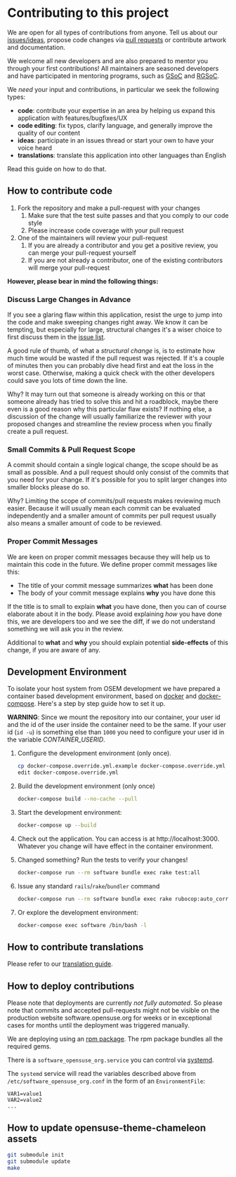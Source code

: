# Contributing to this project

We are open for all types of contributions from anyone. Tell us about our [issues/ideas](https://github.com/openSUSE/osem/issues/new), propose code changes via [pull requests](https://help.github.com/articles/using-pull-requests) or contribute artwork and documentation.

We welcome all new developers and are also prepared to mentor you through your first contributions! All maintainers are seasoned developers and have participated in mentoring programs, such as [GSoC](https://summerofcode.withgoogle.com/) and [RGSoC](https://railsgirlssummerofcode.org/).

We *need* your input and contributions, in particular we seek the following types:

* **code**: contribute your expertise in an area by helping us expand this application with features/bugfixes/UX
* **code editing**: fix typos, clarify language, and generally improve the quality of our content
* **ideas**: participate in an issues thread or start your own to have your voice heard
* **translations**: translate this application into other languages than English

Read this guide on how to do that.

## How to contribute code

1. Fork the repository and make a pull-request with your changes
    1. Make sure that the test suite passes and that you comply to our code style
    1. Please increase code coverage with your pull request
1. One of the maintainers will review your pull-request
    1. If you are already a contributor and you get a positive review, you can merge your pull-request yourself
    1. If you are not already a contributor, one of the existing contributors will merge your pull-request

**However, please bear in mind the following things:**

### Discuss Large Changes in Advance

If you see a glaring flaw within this application, resist the urge to jump into the
code and make sweeping changes right away. We know it can be tempting, but
especially for large, structural changes it's a wiser choice to first discuss
them in the [issue list](https://github.com/openSUSE/software-o-o/issues).

A good rule of thumb, of what a *structural change* is, is to estimate how much
time would be wasted if the pull request was rejected. If it's a couple of minutes
then you can probably dive head first and eat the loss in the worst case. Otherwise,
making a quick check with the other developers could save you lots of time down the line.

Why? It may turn out that someone is already working on this or that someone already
has tried to solve this and hit a roadblock, maybe there even is a good reason
why this particular flaw exists? If nothing else, a discussion of the change will
usually familiarize the reviewer with your proposed changes and streamline the
review process when you finally create a pull request.

### Small Commits & Pull Request Scope

A commit should contain a single logical change, the scope should be as small
as possible. And a pull request should only consist of the commits that you
need for your change. If it's possible for you to split larger changes into
smaller blocks please do so.

Why? Limiting the scope of commits/pull requests makes reviewing much easier.
Because it will usually mean each commit can be evaluated independently and a
smaller amount of commits per pull request usually also means a smaller amount
of code to be reviewed.

### Proper Commit Messages

We are keen on proper commit messages because they will help us to maintain
this code in the future. We define proper commit messages like this:

* The title of your commit message summarizes **what** has been done
* The body of your commit message explains **why** you have done this

If the title is to small to explain **what** you have done, then you can of course
elaborate about it in the body. Please avoid explaining *how* you have done this,
we are developers too and we see the diff, if we do not understand something we will
ask you in the review.

Additional to **what** and **why** you should explain potential **side-effects** of
this change, if you are aware of any.

## Development Environment

To isolate your host system from OSEM development we have prepared a container
based development environment, based on [docker](https://www.docker.com/) and
[docker-compose](https://docs.docker.com/compose/). Here's a step by step guide
how to set it up.

**WARNING**: Since we mount the repository into our container, your user id and
the id of the user inside the container need to be the same. If your user
id (`id -u`) is something else than `1000` you need to configure your user id
in the variable *CONTAINER_USERID*.

1. Configure the development environment (only once).
   ```bash
   cp docker-compose.override.yml.example docker-compose.override.yml
   edit docker-compose.override.yml
   ```
1. Build the development environment (only once)
   ```bash
   docker-compose build --no-cache --pull
   ```
1. Start the development environment:
   ```bash
   docker-compose up --build
   ```

1. Check out the application. You can access is at http://localhost:3000. Whatever you change will have effect in the container environment. 

1. Changed something? Run the tests to verify your changes!
   ```bash
   docker-compose run --rm software bundle exec rake test:all
   ```

1. Issue any standard `rails`/`rake`/`bundler` command
   ```bash
   docker-compose run --rm software bundle exec rake rubocop:auto_correct
   ```

1. Or explore the development environment:
   ```bash
   docker-compose exec software /bin/bash -l
   ```

## How to contribute translations

Please refer to our [translation guide](https://github.com/openSUSE/software-o-o/blob/master/README.i18n).


## How to deploy contributions

Please note that deployments are currently *not fully automated*. So please note that commits and accepted pull-requests might not be visible on 
the production website software.opensuse.org for weeks or in exceptional cases for months until the deployment was triggered manually.

We are deploying using an [rpm package](https://build.opensuse.org/package/show/openSUSE:infrastructure:software.opensuse.org/software_opensuse_org). The rpm package bundles all the required gems.

There is a `software_opensuse_org.service` you can control via [systemd](https://www.freedesktop.org/wiki/Software/systemd/).

The `systemd` service will read the variables described above from `/etc/software_opensuse_org.conf` in the form of an `EnvironmentFile`:

```
VAR1=value1
VAR2=value2
...
```

## How to update opensuse-theme-chameleon assets

```bash
git submodule init
git submodule update
make
```

